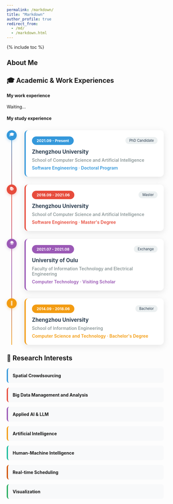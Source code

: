 ```yaml
---
permalink: /markdown/
title: "Markdown"
author_profile: true
redirect_from: 
  - /md/
  - /markdown.html
---
```


{% include toc %}

## About Me

## 🎓 Academic & Work Experiences

#### My work experience

Waiting...

#### My study experience

<style>
.hybrid-timeline {
  position: relative;
  margin: 30px 0;
}

.timeline-connector {
  position: absolute;
  left: 15px;
  top: 0;
  bottom: 0;
  width: 2px;
  background: linear-gradient(to bottom, #3498db, #e74c3c, #9b59b6, #f39c12);
  z-index: 1;
}

.timeline-item {
  position: relative;
  z-index: 2;
  margin-bottom: 25px;
  transition: all 0.3s ease;
}

.timeline-item:hover {
  transform: translateY(-3px);
}

.timeline-node {
  position: relative;
  margin-right: 25px;
  flex-shrink: 0;
  transition: all 0.3s ease;
}

.timeline-item:hover .timeline-node {
  transform: scale(1.1);
}

.timeline-card {
  flex: 1;
  background: white;
  padding: 20px;
  border-radius: 12px;
  box-shadow: 0 5px 20px rgba(0,0,0,0.1);
  border-left: 4px solid #3498db;
  transition: all 0.3s ease;
  cursor: pointer;
}

.timeline-card:hover {
  box-shadow: 0 10px 30px rgba(0,0,0,0.15);
  transform: translateX(8px);
}

.time-badge {
  background: #3498db;
  color: white;
  padding: 6px 15px;
  border-radius: 20px;
  font-size: 0.85em;
  font-weight: bold;
  transition: all 0.3s ease;
}

.degree-badge {
  background: #ecf0f1;
  color: #2c3e50;
  padding: 4px 12px;
  border-radius: 15px;
  font-size: 0.8em;
  transition: all 0.3s ease;
}

.timeline-card:hover .time-badge {
  transform: scale(1.05);
  box-shadow: 0 3px 10px rgba(0,0,0,0.2);
}

.timeline-card:hover .degree-badge {
  background: #34495e;
  color: white;
}
</style>

<div class="hybrid-timeline">
  <!-- 时间轴连接线 -->
  <div class="timeline-connector"></div>

  <!-- 博士经历 -->
  <div class="timeline-item">
    <div style="display: flex; align-items: flex-start;">
      <div class="timeline-node">
        <div style="width: 32px; height: 32px; background: #3498db; border-radius: 50%; display: flex; align-items: center; justify-content: center; color: white; font-weight: bold; font-size: 0.9em; box-shadow: 0 3px 10px rgba(52, 152, 219, 0.3);">🎓</div>
      </div>
      <div class="timeline-card" style="border-left-color: #3498db;">
        <div style="display: flex; justify-content: space-between; align-items: center; margin-bottom: 12px;">
          <span class="time-badge" style="background: #3498db;">2021.09 - Present</span>
          <span class="degree-badge">PhD Candidate</span>
        </div>
        <h4 style="margin: 0 0 8px 0; color: #2c3e50; font-size: 1.2em; transition: color 0.3s ease;">Zhengzhou University</h4>
        <div style="color: #7f8c8d; margin-bottom: 8px; font-weight: 500; transition: color 0.3s ease;">School of Computer Science and Artificial Intelligence</div>
        <div style="color: #3498db; font-weight: 600; transition: color 0.3s ease;">Software Engineering · Doctoral Program</div>
      </div>
    </div>
  </div>

  <!-- 硕士经历 -->
  <div class="timeline-item">
    <div style="display: flex; align-items: flex-start;">
      <div class="timeline-node">
        <div style="width: 32px; height: 32px; background: #e74c3c; border-radius: 50%; display: flex; align-items: center; justify-content: center; color: white; font-weight: bold; font-size: 0.9em; box-shadow: 0 3px 10px rgba(231, 76, 60, 0.3);">📚</div>
      </div>
      <div class="timeline-card" style="border-left-color: #e74c3c;">
        <div style="display: flex; justify-content: space-between; align-items: center; margin-bottom: 12px;">
          <span class="time-badge" style="background: #e74c3c;">2018.09 - 2021.06</span>
          <span class="degree-badge">Master</span>
        </div>
        <h4 style="margin: 0 0 8px 0; color: #2c3e50; font-size: 1.2em; transition: color 0.3s ease;">Zhengzhou University</h4>
        <div style="color: #7f8c8d; margin-bottom: 8px; font-weight: 500; transition: color 0.3s ease;">School of Computer Science and Artificial Intelligence</div>
        <div style="color: #e74c3c; font-weight: 600; transition: color 0.3s ease;">Software Engineering · Master's Degree</div>
      </div>
    </div>
  </div>

  <!-- 访学经历 -->
  <div class="timeline-item">
    <div style="display: flex; align-items: flex-start;">
      <div class="timeline-node">
        <div style="width: 32px; height: 32px; background: #9b59b6; border-radius: 50%; display: flex; align-items: center; justify-content: center; color: white; font-weight: bold; font-size: 0.9em; box-shadow: 0 3px 10px rgba(155, 89, 182, 0.3);">🌍</div>
      </div>
      <div class="timeline-card" style="border-left-color: #9b59b6;">
        <div style="display: flex; justify-content: space-between; align-items: center; margin-bottom: 12px;">
          <span class="time-badge" style="background: #9b59b6;">2021.07 - 2021.08</span>
          <span class="degree-badge">Exchange</span>
        </div>
        <h4 style="margin: 0 0 8px 0; color: #2c3e50; font-size: 1.2em; transition: color 0.3s ease;">University of Oulu</h4>
        <div style="color: #7f8c8d; margin-bottom: 8px; font-weight: 500; transition: color 0.3s ease;">Faculty of Information Technology and Electrical Engineering</div>
        <div style="color: #9b59b6; font-weight: 600; transition: color 0.3s ease;">Computer Technology · Visiting Scholar</div>
      </div>
    </div>
  </div>

  <!-- 本科经历 -->
  <div class="timeline-item">
    <div style="display: flex; align-items: flex-start;">
      <div class="timeline-node">
        <div style="width: 32px; height: 32px; background: #f39c12; border-radius: 50%; display: flex; align-items: center; justify-content: center; color: white; font-weight: bold; font-size: 0.9em; box-shadow: 0 3px 10px rgba(243, 156, 18, 0.3);">📖</div>
      </div>
      <div class="timeline-card" style="border-left-color: #f39c12;">
        <div style="display: flex; justify-content: space-between; align-items: center; margin-bottom: 12px;">
          <span class="time-badge" style="background: #f39c12;">2014.09 - 2018.06</span>
          <span class="degree-badge">Bachelor</span>
        </div>
        <h4 style="margin: 0 0 8px 0; color: #2c3e50; font-size: 1.2em; transition: color 0.3s ease;">Zhengzhou University</h4>
        <div style="color: #7f8c8d; margin-bottom: 8px; font-weight: 500; transition: color 0.3s ease;">School of Information Engineering</div>
        <div style="color: #f39c12; font-weight: 600; transition: color 0.3s ease;">Computer Science and Technology · Bachelor's Degree</div>
      </div>
    </div>
  </div>
</div>


## 🔬 Research Interests

<div class="research-interests" style="display: grid; grid-template-columns: repeat(auto-fit, minmax(250px, 1fr)); gap: 15px; margin-top: 20px;">

<div style="background: #f8f9fa; padding: 15px; border-radius: 8px; border-left: 4px solid #3498db;">
<strong>Spatial Crowdsourcing</strong>
</div>

<div style="background: #f8f9fa; padding: 15px; border-radius: 8px; border-left: 4px solid #e74c3c;">
<strong>Big Data Management and Analysis</strong>
</div>

<div style="background: #f8f9fa; padding: 15px; border-radius: 8px; border-left: 4px solid #9b59b6;">
<strong>Applied AI & LLM</strong>
</div>

<div style="background: #f8f9fa; padding: 15px; border-radius: 8px; border-left: 4px solid #f39c12;">
<strong>Artificial Intelligence</strong>
</div>

<div style="background: #f8f9fa; padding: 15px; border-radius: 8px; border-left: 4px solid #1abc9c;">
<strong>Human-Machine Intelligence</strong>
</div>

<div style="background: #f8f9fa; padding: 15px; border-radius: 8px; border-left: 4px solid #d35400;">
<strong>Real-time Scheduling</strong>
</div>

<div style="background: #f8f9fa; padding: 15px; border-radius: 8px; border-left: 4px solid #27ae60;">
<strong>Visualization</strong>
</div>

</div>
